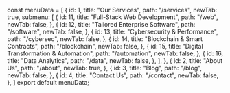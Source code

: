 

const menuData = [
  {
    id: 1,
    title: "Our Services",
    path: "/services",
    newTab: true,
    submenu: [
      {
        id: 11,
        title: "Full-Stack Web Development",
        path: "/web",
        newTab: false,
      },
      {
        id: 12,
        title: "Tailored Enterprise Software",
        path: "/software",
        newTab: false,
      },
      {
        id: 13,
        title: "Cybersecurity & Performance",
        path: "/cybersec",
        newTab: false,
      },
      {
        id: 14,
        title: "Blockchain & Smart Contracts",
        path: "/blockchain",
        newTab: false,
      },
      {
        id: 15,
        title: "Digital Transformation & Automation",
        path: "/automation",
        newTab: false,
      },
      {
        id: 16,
        title: "Data Analytics",
        path: "/data",
        newTab: false,
      },
    ],
  },
  {
    id: 2,
    title: "About Us",
    path: "/about",
    newTab: true,
  },
  {
    id: 3,
    title: "Blog",
    path: "/blog",
    newTab: false,
  },
  {
    id: 4,
    title: "Contact Us",
    path: "/contact",
    newTab: false,
  },
]
export default menuData;
